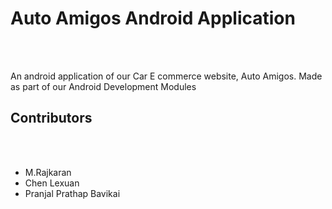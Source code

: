 <h1>Auto Amigos Android Application</h1><br></br>

<p>An android application of our Car E commerce website, Auto Amigos. Made as part of our Android Development Modules</p>
<p>
  <h2>Contributors</h2><br></br>
  <ul>
    <li>M.Rajkaran</li>
    <li>Chen Lexuan</li>
    <li>Pranjal Prathap Bavikai</li>
  </ul>
  
</p>
